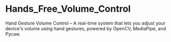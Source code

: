 # Hands_Free_Volume_Control
 Hand Gesture Volume Control – A real-time system that lets you adjust your device's volume using hand gestures, powered by OpenCV, MediaPipe, and Pycaw.
